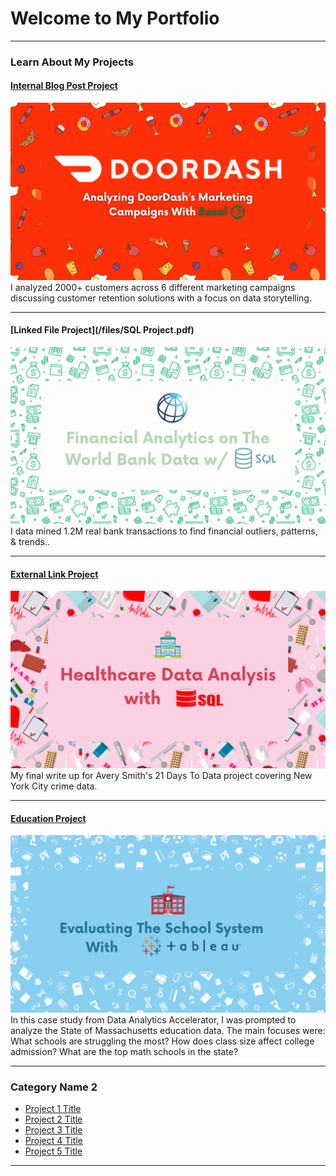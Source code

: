 # Welcome to My Portfolio

---

### Learn About My Projects

#### [Internal Blog Post Project](/bank)
<img src="images/DoorDash Project.png?raw=true"/>
I analyzed 2000+ customers across 6 different marketing campaigns discussing customer retention solutions
with a focus on data storytelling.

---
#### [Linked File Project](/files/SQL Project.pdf)
<img src="images/Financial Analytics on The World Bank.png?raw=true"/>
I data mined 1.2M real bank transactions to find financial outliers, patterns, & trends.. 

---
#### [External Link Project](https://www.linkedin.com/article/edit/7271278823218786305)
[<img src="images/Healthcare Data Analysis.png"/>](https://www.linkedin.com/article/edit/7271278823218786305)
My final write up for Avery Smith's 21 Days To Data project covering New York City crime data. 


---
#### [Education Project](https://www.linkedin.com/pulse/dropout-death-row-jen-hawkins-meezc)
[<img src="images/Evaluating The School System.png?raw=true"/>](https://www.linkedin.com/pulse/dropout-death-row-jen-hawkins-meezc)
In this case study from Data Analytics Accelerator, I was prompted to analyze the State of Massachusetts education data. The main focuses were:
What schools are struggling the most?
How does class size affect college admission?
What are the top math schools in the state? 

---

### Category Name 2

- [Project 1 Title](http://example.com/)
- [Project 2 Title](http://example.com/)
- [Project 3 Title](http://example.com/)
- [Project 4 Title](http://example.com/)
- [Project 5 Title](http://example.com/)

---




